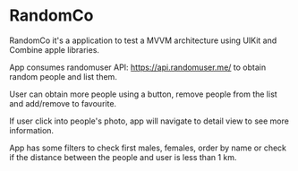 # RandomCo

RandomCo it's a application to test a MVVM architecture using UIKit and Combine apple libraries.

App consumes randomuser API: https://api.randomuser.me/ to obtain random people and list them.
 
User can obtain more people using a button, remove people from the list and add/remove to favourite.

If user click into people's photo, app will navigate to detail view to see more information.

App has some filters to check first males, females, order by name or check if the distance between the people and user is less than 1 km.
